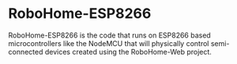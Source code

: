 # RoboHome-ESP8266
RoboHome-ESP8266 is the code that runs on ESP8266 based microcontrollers like the NodeMCU that will physically control semi-connected devices created using the RoboHome-Web project.
